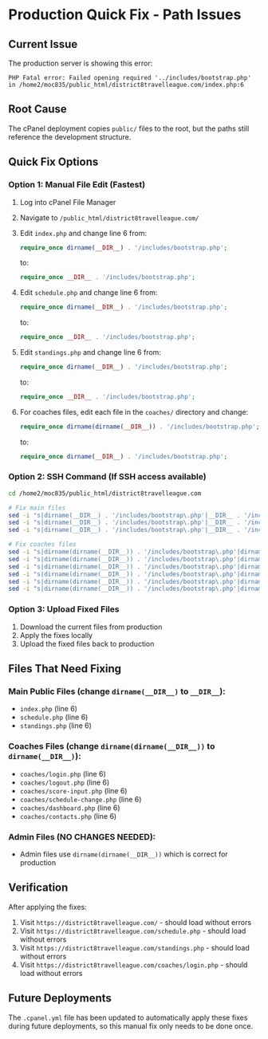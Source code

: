 # Production Quick Fix - Path Issues

## Current Issue
The production server is showing this error:
```
PHP Fatal error: Failed opening required '../includes/bootstrap.php' in /home2/moc835/public_html/district8travelleague.com/index.php:6
```

## Root Cause
The cPanel deployment copies `public/` files to the root, but the paths still reference the development structure.

## Quick Fix Options

### Option 1: Manual File Edit (Fastest)
1. Log into cPanel File Manager
2. Navigate to `/public_html/district8travelleague.com/`
3. Edit `index.php` and change line 6 from:
   ```php
   require_once dirname(__DIR__) . '/includes/bootstrap.php';
   ```
   to:
   ```php
   require_once __DIR__ . '/includes/bootstrap.php';
   ```

4. Edit `schedule.php` and change line 6 from:
   ```php
   require_once dirname(__DIR__) . '/includes/bootstrap.php';
   ```
   to:
   ```php
   require_once __DIR__ . '/includes/bootstrap.php';
   ```

5. Edit `standings.php` and change line 6 from:
   ```php
   require_once dirname(__DIR__) . '/includes/bootstrap.php';
   ```
   to:
   ```php
   require_once __DIR__ . '/includes/bootstrap.php';
   ```

6. For coaches files, edit each file in the `coaches/` directory and change:
   ```php
   require_once dirname(dirname(__DIR__)) . '/includes/bootstrap.php';
   ```
   to:
   ```php
   require_once dirname(__DIR__) . '/includes/bootstrap.php';
   ```

### Option 2: SSH Command (If SSH access available)
```bash
cd /home2/moc835/public_html/district8travelleague.com

# Fix main files
sed -i "s|dirname(__DIR__) . '/includes/bootstrap\.php'|__DIR__ . '/includes/bootstrap.php'|g" index.php
sed -i "s|dirname(__DIR__) . '/includes/bootstrap\.php'|__DIR__ . '/includes/bootstrap.php'|g" schedule.php
sed -i "s|dirname(__DIR__) . '/includes/bootstrap\.php'|__DIR__ . '/includes/bootstrap.php'|g" standings.php

# Fix coaches files
sed -i "s|dirname(dirname(__DIR__)) . '/includes/bootstrap\.php'|dirname(__DIR__) . '/includes/bootstrap.php'|g" coaches/login.php
sed -i "s|dirname(dirname(__DIR__)) . '/includes/bootstrap\.php'|dirname(__DIR__) . '/includes/bootstrap.php'|g" coaches/logout.php
sed -i "s|dirname(dirname(__DIR__)) . '/includes/bootstrap\.php'|dirname(__DIR__) . '/includes/bootstrap.php'|g" coaches/score-input.php
sed -i "s|dirname(dirname(__DIR__)) . '/includes/bootstrap\.php'|dirname(__DIR__) . '/includes/bootstrap.php'|g" coaches/schedule-change.php
sed -i "s|dirname(dirname(__DIR__)) . '/includes/bootstrap\.php'|dirname(__DIR__) . '/includes/bootstrap.php'|g" coaches/dashboard.php
sed -i "s|dirname(dirname(__DIR__)) . '/includes/bootstrap\.php'|dirname(__DIR__) . '/includes/bootstrap.php'|g" coaches/contacts.php
```

### Option 3: Upload Fixed Files
1. Download the current files from production
2. Apply the fixes locally
3. Upload the fixed files back to production

## Files That Need Fixing

### Main Public Files (change `dirname(__DIR__)` to `__DIR__`):
- `index.php` (line 6)
- `schedule.php` (line 6)
- `standings.php` (line 6)

### Coaches Files (change `dirname(dirname(__DIR__))` to `dirname(__DIR__)`):
- `coaches/login.php` (line 6)
- `coaches/logout.php` (line 6)
- `coaches/score-input.php` (line 6)
- `coaches/schedule-change.php` (line 6)
- `coaches/dashboard.php` (line 6)
- `coaches/contacts.php` (line 6)

### Admin Files (NO CHANGES NEEDED):
- Admin files use `dirname(dirname(__DIR__))` which is correct for production

## Verification
After applying the fixes:
1. Visit `https://district8travelleague.com/` - should load without errors
2. Visit `https://district8travelleague.com/schedule.php` - should load without errors
3. Visit `https://district8travelleague.com/standings.php` - should load without errors
4. Visit `https://district8travelleague.com/coaches/login.php` - should load without errors

## Future Deployments
The `.cpanel.yml` file has been updated to automatically apply these fixes during future deployments, so this manual fix only needs to be done once.
